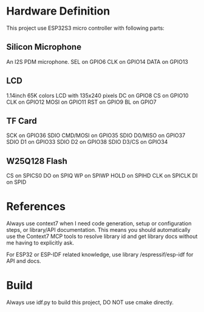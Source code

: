 # Hardware Definition
This project use ESP32S3 micro controller with following parts:

## Silicon Microphone
An I2S PDM microphone.
SEL on GPIO6
CLK on GPIO14
DATA on GPIO13

## LCD
1.14inch 65K colors LCD with 135x240 pixels
DC on GPIO8
CS on GPIO10
CLK on GPIO12
MOSI on GPIO11
RST on GPIO9
BL on GPIO7

## TF Card
SCK on GPIO36
SDIO CMD/MOSI on GPIO35
SDIO D0/MISO on GPIO37
SDIO D1 on GPIO33
SDIO D2 on GPIO38
SDIO D3/CS on GPIO34

## W25Q128 Flash
CS on SPICS0
DO on SPIQ
WP on SPIWP
HOLD on SPIHD
CLK on SPICLK
DI on SPID

# References
Always use context7 when I need code generation, setup or configuration steps, or
library/API documentation. This means you should automatically use the Context7 MCP
tools to resolve library id and get library docs without me having to explicitly ask.

For ESP32 or ESP-IDF related knowledge, use library /espressif/esp-idf for API and docs.

# Build
Always use idf.py to build this project, DO NOT use cmake directly.
